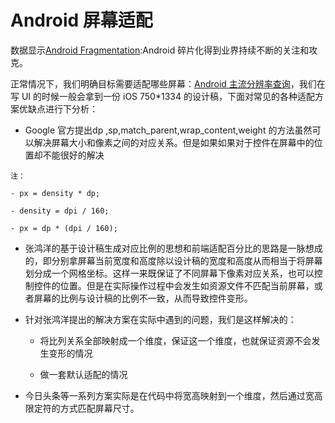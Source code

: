 # Android 屏幕适配


数据显示[Android Fragmentation](https://opensignal.com/reports/2014/android-fragmentation/):Android 碎片化得到业界持续不断的关注和攻克。


正常情况下，我们明确目标需要适配哪些屏幕：[Android 主流分辨率查询](http://screensiz.es/)，我们在写 UI 的时候一般会拿到一份 iOS 750*1334 的设计稿，下面对常见的各种适配方案优缺点进行下分析：

- Google 官方提出dp ,sp,match_parent,wrap_content,weight 
的方法虽然可以解决屏幕大小和像素之间的对应关系。但是如果如果对于控件在屏幕中的位置却不能很好的解决

```
注：

- px = density * dp;

- density = dpi / 160;

- px = dp * (dpi / 160);
```


- 张鸿洋的基于设计稿生成对应比例的思想和前端适配百分比的思路是一脉想成的，即分别拿屏幕当前宽度和高度除以设计稿的宽度和高度从而相当于将屏幕划分成一个网格坐标。这样一来既保证了不同屏幕下像素对应关系，也可以控制控件的位置。但是在实际操作过程中会发生如资源文件不匹配当前屏幕，或者屏幕的比例与设计稿的比例不一致，从而导致控件变形。

- 针对张鸿洋提出的解决方案在实际中遇到的问题，我们是这样解决的：

   - 将比列关系全部映射成一个维度，保证这一个维度，也就保证资源不会发生变形的情况
   
   - 做一套默认适配的情况



- 今日头条等一系列方案实际是在代码中将宽高映射到一个维度，然后通过宽高限定符的方式匹配屏幕尺寸。

